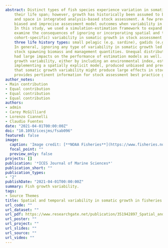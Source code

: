 ```yaml
---
abstract: Distinct types of fish species experience variation in somatic growth rates over 
	their life span; however, growth has historically been assumed to be invariant across time 
	and space in integrated analysis-based stock assessment. A few previous studies have reported 
	biased and imprecise assessment model outcomes when variability in somatic growth was ignored. 
	In this study, we used a simulation-estimation framework to expand previous analyses and to 
	examine the consequences of ignoring or incorporating spatial and temporal (year- and 
	cohort-specific) variability in somatic growth in stock assessment models. The study included 
	three life history types: small pelagic (e.g. sardine), gadids (e.g. cod), and long-lived (e.g. rockfish). 
	In general, ignoring any type of variability in somatic growth led to biased and imprecise estimates of 
	stock spawning biomass and management quantities. Unequal distribution of fishing mortality across space 
	had large impacts on the performance of estimation models as well. Conversely, accounting for somatic 
	growth variability, either by including an environmental index, estimating annual deviates, or 
	implementing a spatially explicit model, produced unbiased and precise results. This study shows 
	that somatic growth variability might produce large effects in stock assessments when ignored and 
	provides pertinent information for stock assessment best practice guidelines.
author_notes:
- Main contribution
- Equal contribution
- Equal contribution
- Equal contribution
authors:
- admin
- Carey McGilliard
- Lorenzo Ciannelli
- Claudio Fuentes
date: "2021-04-01T00:00:00Z"
doi: "10.1093/icesjms/fsab096"
featured: false
image:
  caption: 'Image credit: [**NOAA Fisheries**](https://www.fisheries.noaa.gov/west-coast/science-data/fish-growth-and-ocean-ecology-research)'
  focal_point: ""
  preview_only: false
projects: []
publication: '*ICES Journal of Marine Sciences*'
publication_short: ""
publication_types:
- "2"
publishDate: "2021-04-01T00:00:00Z"
summary: Fish growth variability.
tags:
- Source Themes
title: Spatial and temporal variability in somatic growth in fisheries stock assessment models: evaluating the consequences of misspecification
url_code: ""
url_dataset: ""
url_pdf: https://www.researchgate.net/publication/351942897_Spatial_and_temporal_variability_in_somatic_growth_in_fisheries_stock_assessment_models_evaluating_the_consequences_of_misspecification
url_poster: ""
url_project: ""
url_slides: ""
url_source: ""
url_video: ""
---
```

